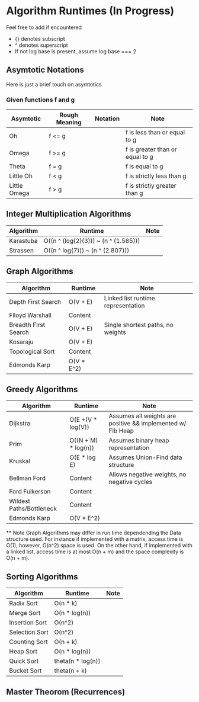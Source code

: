 # Algorithm Runtimes (In Progress) 

Feel free to add if encountered 
* {} denotes subscript 
* ^ denotes superscript 
* If not log base is present, assume log base === 2 

## Asymtotic Notations 
Here is just a brief touch on asymtotics </br>
### Given functions f and g 

|  Asymtotic | Rough Meaning | Notation | Note
| ------------- | ------------- | ------------- | ------------- |
|  Oh           |  f <= g   |       |  f is less than or equal to g     |
|  Omega        |  f >= g   |       |  f is greater than or equal to g | 
|  Theta        |  f = g    |       |  f is equal to g     | 
|  Little Oh    |  f < g    |       |  f is strictly less than  g  |
|  Little Omega | f > g     |       |  f is strictly greater than  g    | 

## Integer Multiplication Algorithms 

| Algorithm  | Runtime | Note 
| ------------- | ------------- | ------------- |
|  Karastuba    | O((n ^ (log{2}(3))) ~ (n ^ (1.585))) |               |
|  Strassen     | O((n ^ log(7))) ~ (n ^ (2.807)))     |               | 


## Graph Algorithms

| Algorithm  | Runtime | Note 
| ------------- | ------------- | ------------- |
| Depth First Search   |  O(V + E)   | Linked list runtime representation     |
| Flloyd Warshall      | Content     |               |
| Breadth First Search | O(V + E)    | Single shortest paths, no weights      |
| Kosaraju             | O(V + E)    |               |
| Topological Sort     | Content     |               |
| Edmonds Karp         | O(V * E^2)  |               |

## Greedy Algorithms

| Algorithm  | Runtime | Note 
| ------------- | ------------- | ------------- |
| Dijkstra            | O(E +(V * log(V))   | Assumes all weights are positive && implemented w/ Fib Heap|
| Prim                | O((N + M) * log(n))  | Assumes binary heap representation               |
| Kruskal             | O(E * log E)  | Assumes Union-Find data structure               |
| Bellman Ford        | Content       | Allows negative weights, no negative cycles |
| Ford Fulkerson      | Content       |               |
| Wildest Paths/Bottleneck            | Content  |               |
| Edmonds Karp        | O(V * E^2)    |               |

** Note Graph Algorithms may differ in run time dependending the Data structure used.
For instance if implemented with a matrix, access time is O(1), however, O(n^2) space
is used. On the other hand, if implemented with a linked list, access time is at most 
O(n + m) and the space complexity is O(n + m). 

## Sorting Algorithms 

| Algorithm  | Runtime | Note 
| ------------- | ------------- | ------------- |
| Radix Sort      | O(n * k)        |               |
| Merge Sort      | O(n * log(n))   |               |
| Insertion Sort  | O(n^2)          |               |
| Selection Sort  | O(n^2)          |               |
| Counting Sort   | O(n + k)        |               |
| Heap Sort       | O(n * log(n))   |               |
| Quick Sort      | theta(n * log(n)) |               |
| Bucket Sort     | theta(n + k)    |               |

## Master Theorom (Recurrences)




